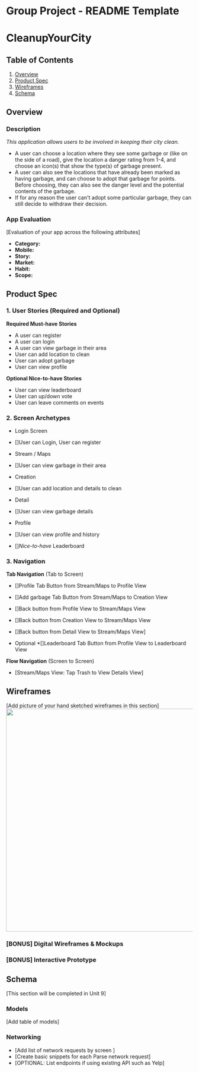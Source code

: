 Group Project - README Template
===

# CleanupYourCity

## Table of Contents
1. [Overview](#Overview)
1. [Product Spec](#Product-Spec)
1. [Wireframes](#Wireframes)
2. [Schema](#Schema)

## Overview
### Description
*This application allows users to be involved in keeping their city clean.* 
- A user can choose a location where they see some garbage or (like on 
the side of a road), give the location a danger rating from 1-4, and choose 
an icon(s) that show the type(s) of garbage present.
- A user can also see the locations that have already been marked as
having garbage, and can choose to adopt that garbage for points. Before 
choosing, they can also see the danger level and the potential contents of
the garbage.
- If for any reason the user can't adopt some particular garbage, they can 
still decide to withdraw their decision.

### App Evaluation
[Evaluation of your app across the following attributes]
- **Category:**
- **Mobile:**
- **Story:**
- **Market:**
- **Habit:**
- **Scope:**

## Product Spec

### 1. User Stories (Required and Optional)

**Required Must-have Stories**

* A user can register
* A user can login
* A user can view garbage in their area
* User can add location to clean
* User can adopt garbage
* User can view profile

**Optional Nice-to-have Stories**

* User can view leaderboard
* User can up/down vote
* User can leave comments on events

### 2. Screen Archetypes

* Login Screen
* []User can Login, User can register

* Stream / Maps
* []User can view garbage in their area

* Creation
* []User can add location and details to clean

* Detail
* []User can view garbage details

* Profile
* []User can view profile and history
* []*Nice-to-have* Leaderboard


### 3. Navigation

**Tab Navigation** (Tab to Screen)

* []Profile Tab Button from Stream/Maps to Profile View
* []Add garbage Tab Button from Stream/Maps to Creation View
* []Back button from Profile View to Stream/Maps View
* []Back button from Creation View to Stream/Maps View
* []Back button from Detail View to Stream/Maps View]

* Optional 
*[]Leaderboard Tab Button from Profile View to Leaderboard View


**Flow Navigation** (Screen to Screen)

* [Stream/Maps View: Tap Trash to View Details View]



## Wireframes
[Add picture of your hand sketched wireframes in this section]
<img src="https://cdn1.imggmi.com/uploads/2019/4/3/b0691050281f4f96915836faa49b91c4-full.jpg" width=600>

### [BONUS] Digital Wireframes & Mockups

### [BONUS] Interactive Prototype

## Schema 
[This section will be completed in Unit 9]
### Models
[Add table of models]
### Networking
- [Add list of network requests by screen ]
- [Create basic snippets for each Parse network request]
- [OPTIONAL: List endpoints if using existing API such as Yelp]
